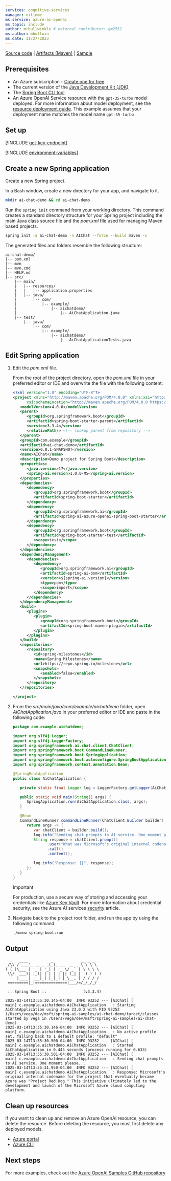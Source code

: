 ```yaml
---
services: cognitive-services
manager: nitinme
ms.service: azure-ai-openai
ms.topic: include
author: mrbullwinkle # external contributor: gm2552
ms.author: mbullwin
ms.date: 11/27/2023
---
```


[Source code](https://github.com/spring-projects/spring-ai) | [Artifacts (Maven)](https://repo.spring.io/ui/native/snapshot/org/springframework/experimental/ai/spring-ai-openai-spring-boot-starter/0.7.0-SNAPSHOT) | [Sample](https://github.com/Azure-Samples/spring-ai-samples/tree/main/ai-chat-demo)

## Prerequisites

- An Azure subscription - [Create one for free](https://azure.microsoft.com/free/cognitive-services?azure-portal=true)
- The current version of the [Java Development Kit (JDK)](https://www.microsoft.com/openjdk)
- The [Spring Boot CLI tool](https://docs.spring.io/spring-boot/docs/current/reference/html/getting-started.html#getting-started.installing.cli)
- An Azure OpenAI Service resource with the `gpt-35-turbo` model deployed. For more information about model deployment, see the [resource deployment guide](../how-to/create-resource.md). This example assumes that your deployment name matches the model name `gpt-35-turbo`

## Set up

[!INCLUDE [get-key-endpoint](get-key-endpoint.md)]

[!INCLUDE [environment-variables](spring-environment-variables.md)]



## Create a new Spring application

Create a new Spring project.

In a Bash window, create a new directory for your app, and navigate to it.

```bash
mkdir ai-chat-demo && cd ai-chat-demo
```

Run the `spring init` command from your working directory. This command creates a standard directory structure for your Spring project including the main Java class source file and the *pom.xml* file used for managing Maven based projects.

```bash
spring init -a ai-chat-demo -n AIChat --force --build maven -x
```

The generated files and folders resemble the following structure:

```
ai-chat-demo/
|-- pom.xml
|-- mvn
|-- mvn.cmd
|-- HELP.md
|-- src/
    |-- main/
    |   |-- resources/
    |   |   |-- application.properties
    |   |-- java/
    |       |-- com/
    |           |-- example/
    |               |-- aichatdemo/
    |                   |-- AiChatApplication.java
    |-- test/
        |-- java/
            |-- com/
                |-- example/
                    |-- aichatdemo/
                        |-- AiChatApplicationTests.java
```

## Edit Spring application

1. Edit the *pom.xml* file.

   From the root of the project directory, open the *pom.xml* file in your preferred editor or IDE and overwrite the file with the following content:

   ```xml
   <?xml version="1.0" encoding="UTF-8"?>
   <project xmlns="http://maven.apache.org/POM/4.0.0" xmlns:xsi="http://www.w3.org/2001/XMLSchema-instance"
         xsi:schemaLocation="http://maven.apache.org/POM/4.0.0 https://maven.apache.org/xsd/maven-4.0.0.xsd">
      <modelVersion>4.0.0</modelVersion>
      <parent>
         <groupId>org.springframework.boot</groupId>
         <artifactId>spring-boot-starter-parent</artifactId>
         <version>3.3.4</version>
         <relativePath/> <!-- lookup parent from repository -->
      </parent>
      <groupId>com.example</groupId>
      <artifactId>ai-chat-demo</artifactId>
      <version>0.0.1-SNAPSHOT</version>
      <name>AIChat</name>
      <description>Demo project for Spring Boot</description>
      <properties>
         <java.version>17</java.version>
         <spring-ai.version>1.0.0-M5</spring-ai.version>
      </properties>
      <dependencies>
         <dependency>
            <groupId>org.springframework.boot</groupId>
            <artifactId>spring-boot-starter</artifactId>
         </dependency>
         <dependency>
            <groupId>org.springframework.ai</groupId>
            <artifactId>spring-ai-azure-openai-spring-boot-starter</artifactId>
         </dependency>
         <dependency>
            <groupId>org.springframework.boot</groupId>
            <artifactId>spring-boot-starter-test</artifactId>
            <scope>test</scope>
         </dependency>
      </dependencies>
      <dependencyManagement>
         <dependencies>
            <dependency>
               <groupId>org.springframework.ai</groupId>
               <artifactId>spring-ai-bom</artifactId>
               <version>${spring-ai.version}</version>
               <type>pom</type>
               <scope>import</scope>
            </dependency>
         </dependencies>
      </dependencyManagement>
      <build>
         <plugins>
            <plugin>
               <groupId>org.springframework.boot</groupId>
               <artifactId>spring-boot-maven-plugin</artifactId>
            </plugin>
         </plugins>
      </build>
      <repositories>
         <repository>
            <id>spring-milestones</id>
            <name>Spring Milestones</name>
            <url>https://repo.spring.io/milestone</url>
            <snapshots>
               <enabled>false</enabled>
            </snapshots>
         </repository>
      </repositories>

   </project>
   ```

1. From the *src/main/java/com/example/aichatdemo* folder, open *AiChatApplication.java* in your preferred editor or IDE and paste in the following code:

   ```java
   package com.example.aichatdemo;

   import org.slf4j.Logger;
   import org.slf4j.LoggerFactory;
   import org.springframework.ai.chat.client.ChatClient;
   import org.springframework.boot.CommandLineRunner;
   import org.springframework.boot.SpringApplication;
   import org.springframework.boot.autoconfigure.SpringBootApplication;
   import org.springframework.context.annotation.Bean;

   @SpringBootApplication
   public class AiChatApplication {

      private static final Logger log = LoggerFactory.getLogger(AiChatApplication.class);

      public static void main(String[] args) {
         SpringApplication.run(AiChatApplication.class, args);
      }

      @Bean
      CommandLineRunner commandLineRunner(ChatClient.Builder builder) {
         return args -> {
            var chatClient = builder.build();
            log.info("Sending chat prompts to AI service. One moment please...");
            String response = chatClient.prompt()
                  .user("What was Microsoft's original internal codename for the project that eventually became Azure?")
                  .call()
                  .content();

            log.info("Response: {}", response);
         };
      }
   }
   ```

   > [!IMPORTANT]
   > For production, use a secure way of storing and accessing your credentials like [Azure Key Vault](/azure/key-vault/general/overview). For more information about credential security, see the Azure AI services [security](../../security-features.md) article.

1. Navigate back to the project root folder, and run the app by using the following command:

   ```bash
   ./mvnw spring-boot:run
   ```

## Output

```output
  .   ____          _            __ _ _
 /\\ / ___'_ __ _ _(_)_ __  __ _ \ \ \ \
( ( )\___ | '_ | '_| | '_ \/ _` | \ \ \ \
 \\/  ___)| |_)| | | | | || (_| |  ) ) ) )
  '  |____| .__|_| |_|_| |_\__, | / / / /
 =========|_|==============|___/=/_/_/_/

 :: Spring Boot ::                (v3.3.4)

2025-03-14T13:35:30.145-04:00  INFO 93252 --- [AIChat] [           main] c.example.aichatdemo.AiChatApplication   : Starting AiChatApplication using Java 23.0.2 with PID 93252 (/Users/vega/dev/msft/spring-ai-samples/ai-chat-demo/target/classes started by vega in /Users/vega/dev/msft/spring-ai-samples/ai-chat-demo)
2025-03-14T13:35:30.146-04:00  INFO 93252 --- [AIChat] [           main] c.example.aichatdemo.AiChatApplication   : No active profile set, falling back to 1 default profile: "default"
2025-03-14T13:35:30.500-04:00  INFO 93252 --- [AIChat] [           main] c.example.aichatdemo.AiChatApplication   : Started AiChatApplication in 0.445 seconds (process running for 0.633)
2025-03-14T13:35:30.501-04:00  INFO 93252 --- [AIChat] [           main] c.example.aichatdemo.AiChatApplication   : Sending chat prompts to AI service. One moment please...
2025-03-14T13:35:31.950-04:00  INFO 93252 --- [AIChat] [           main] c.example.aichatdemo.AiChatApplication   : Response: Microsoft's original internal codename for the project that eventually became Azure was "Project Red Dog." This initiative ultimately led to the development and launch of the Microsoft Azure cloud computing platform.
```


## Clean up resources

If you want to clean up and remove an Azure OpenAI resource, you can delete the resource. Before deleting the resource, you must first delete any deployed models.

- [Azure portal](../../multi-service-resource.md?pivots=azportal#clean-up-resources)
- [Azure CLI](../../multi-service-resource.md?pivots=azcli#clean-up-resources)

## Next steps

For more examples, check out the [Azure OpenAI Samples GitHub repository](https://github.com/Azure-Samples/openai)
